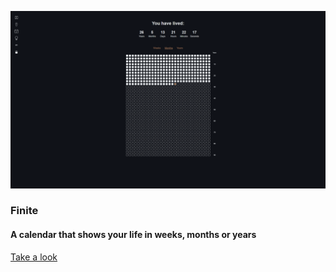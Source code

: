 ![Preview](/preview.png)

### Finite

#### A calendar that shows your life in weeks, months or years

[Take a look](https://finite-eight.vercel.app/)
